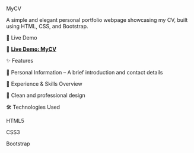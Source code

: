 MyCV

A simple and elegant personal portfolio webpage showcasing my CV, built using HTML, CSS, and Bootstrap.

🚀 Live Demo

📌 **[Live Demo: MyCV](https://your-live-demo-link/)**

✨ Features

📌 Personal Information – A brief introduction and contact details

💼 Experience & Skills Overview

🎨 Clean and professional design

🛠 Technologies Used

HTML5

CSS3

Bootstrap
